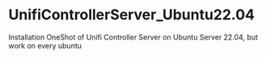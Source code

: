 # UnifiControllerServer_Ubuntu22.04
Installation OneShot of Unifi Controller Server on Ubuntu Server 22.04, but work on every ubuntu
